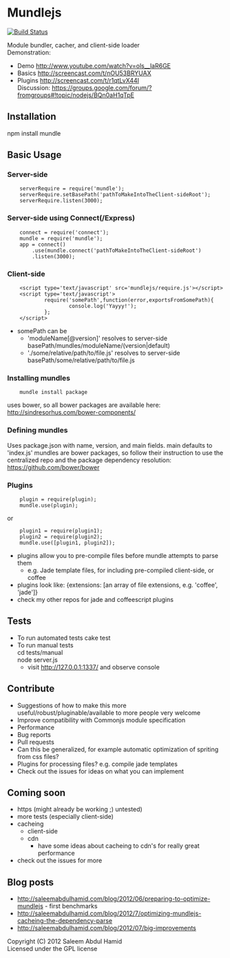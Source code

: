 # Mundlejs

[![Build Status](https://travis-ci.org/meelash/Mundlejs.png)](https://travis-ci.org/meelash/Mundlejs)

Module bundler, cacher, and client-side loader	
Demonstration:
* Demo http://www.youtube.com/watch?v=ols__laR6GE
* Basics http://screencast.com/t/nOU53BRYUAX	
* Plugins http://screencast.com/t/r1qtLvX44I	
Discussion:
https://groups.google.com/forum/?fromgroups#!topic/nodejs/BQn0aH1qTpE

## Installation
npm install mundle

## Basic Usage
### Server-side
		serverRequire = require('mundle');
		serverRequire.setBasePath('pathToMakeIntoTheClient-sideRoot');
		serverRequire.listen(3000);
		
### Server-side using Connect(/Express)
		connect = require('connect');
		mundle = require('mundle');
		app = connect()
			.use(mundle.connect('pathToMakeIntoTheClient-sideRoot')
			.listen(3000);

### Client-side
		<script type='text/javascript' src='mundlejs/require.js'></script>
		<script type='text/javascript'>
				require('somePath',function(error,exportsFromSomePath){
						console.log('Yayyy!');
				};
		</script>
		
* somePath can be
	* 'moduleName[@version]' resolves to server-side basePath/mundles/moduleName/(version|default)
	* './some/relative/path/to/file.js' resolves to server-side basePath/some/relative/path/to/file.js

### Installing mundles
		mundle install package
uses bower, so all bower packages are available here: http://sindresorhus.com/bower-components/

### Defining mundles
Uses package.json with name, version, and main fields. main defaults to 'index.js'
mundles are bower packages, so follow their instruction to use the centralized repo and the package dependency resolution: https://github.com/bower/bower

### Plugins
		plugin = require(plugin);
		mundle.use(plugin);
		
or

		plugin1 = require(plugin1);
		plugin2 = require(plugin2);
		mundle.use([plugin1, plugin2]);

* plugins allow you to pre-compile files before mundle attempts to parse them
	* e.g. Jade template files, for including pre-compiled client-side, or coffee
* plugins look like:
		{extensions: [an array of file extensions, e.g. 'coffee', 'jade']}
* check my other repos for jade and coffeescript plugins

## Tests
* To run automated tests
		cake test
* To run manual tests	 
		cd tests/manual	 
		node server.js
	* visit http://127.0.0.1:1337/ and observe console

## Contribute
* Suggestions of how to make this more useful/robust/pluginable/available to more people very welcome
* Improve compatibility with Commonjs module specification
* Performance
* Bug reports
* Pull requests
* Can this be generalized, for example automatic optimization of spriting from css files?
* Plugins for processing files? e.g. compile jade templates
* Check out the issues for ideas on what you can implement

## Coming soon
* https (might already be working ;) untested)
* more tests (especially client-side)
* cacheing
  * client-side
  * cdn
    * have some ideas about cacheing to cdn's for really great performance
* check out the issues for more

## Blog posts
* http://saleemabdulhamid.com/blog/2012/06/preparing-to-optimize-mundlejs - first benchmarks
* http://saleemabdulhamid.com/blog/2012/7/optimizing-mundlejs-cacheing-the-dependency-parse
* http://saleemabdulhamid.com/blog/2012/07/big-improvements


Copyright (C) 2012 Saleem Abdul Hamid		
Licensed under the GPL license
